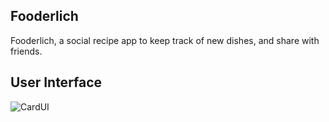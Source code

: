 ## Fooderlich

Fooderlich, a social recipe app to keep track of new dishes, and share with friends.

## User Interface

![CardUI](https://user-images.githubusercontent.com/36065206/143582633-86dcd22b-0da1-4292-b6d6-baf158c03c73.png)
